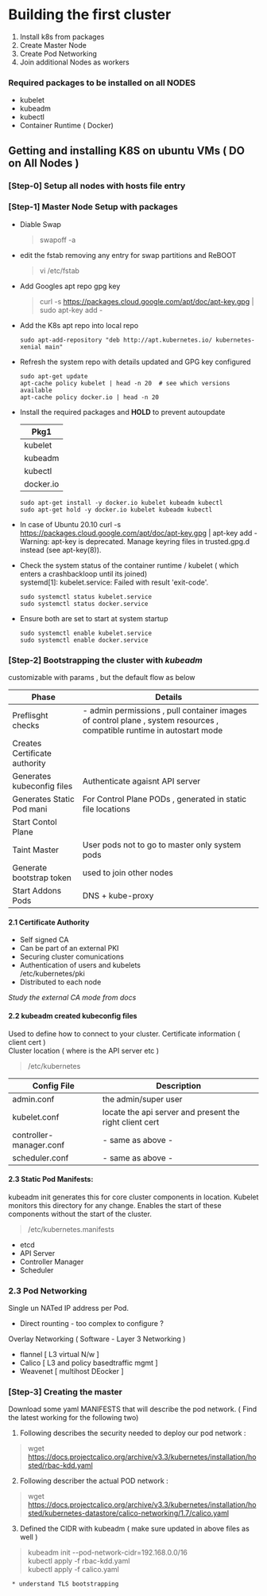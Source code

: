 
# Building the first cluster

1) Install k8s from packages  
2) Create Master Node  
3) Create Pod Networking  
4) Join additional Nodes as workers  


### Required packages  to be installed on all NODES
- kubelet  
- kubeadm  
- kubectl  
- Container Runtime ( Docker)


## Getting and installing K8S on ubuntu VMs ( DO on All Nodes )


### [Step-0] Setup all nodes with hosts file entry
   

### [Step-1] Master Node Setup with packages
   - Diable Swap  
      > swapoff -a
   - edit the fstab removing any entry for swap partitions and ReBOOT
      > vi /etc/fstab
     
   - Add Googles apt repo gpg key  
      > curl -s https://packages.cloud.google.com/apt/doc/apt-key.gpg | sudo apt-key add -
     
   - Add the K8s apt repo into local repo  
     ``` 
     sudo apt-add-repository "deb http://apt.kubernetes.io/ kubernetes-xenial main"
     ```

   - Refresh the system repo with details updated and GPG key configured  
       ```
       sudo apt-get update
       apt-cache policy kubelet | head -n 20  # see which versions available
       apt-cache policy docker.io | head -n 20  
       ```
   - Install the required packages and __HOLD__ to prevent autoupdate
     
     | Pkg1 |   
     |---|  
     |kubelet| 
     |kubeadm|
     |kubectl|
     |docker.io|
     
     ```
     sudo apt-get install -y docker.io kubelet kubeadm kubectl  
     sudo apt-get hold -y docker.io kubelet kubeadm kubectl    
     ```
     
   - In case of Ubuntu 20.10 
       curl -s https://packages.cloud.google.com/apt/doc/apt-key.gpg | apt-key add -
       Warning: apt-key is deprecated. Manage keyring files in trusted.gpg.d instead (see apt-key(8)).
       
      


   - Check the system status of the container runtime / kubelet ( which enters a crashbackloop until its joined)     
        systemd[1]: kubelet.service: Failed with result 'exit-code'.

     ```
     sudo systemctl status kubelet.service  
     sudo systemctl status docker.service
     ```
     

   - Ensure both are set to start at system startup
      ```
      sudo systemctl enable kubelet.service  
      sudo systemctl enable docker.service
      ```  
### [Step-2]  Bootstrapping the cluster with *kubeadm*  
  customizable with params , but the default flow as below

 | Phase | Details | 
 |---|---| 
 | Preflisght checks | - admin permissions , pull container images of control plane , system resources , compatible runtime in autostart mode  |
 | Creates Certificate authority |  |  
 | Generates kubeconfig files | Authenticate agaisnt API server |  
 | Generates Static Pod mani |  For Control Plane PODs , generated in static file locations|  
 | Start Contol Plane|  |  
 | Taint Master | User pods not to go to master only system pods |  
 | Generate bootstrap token  | used to join other nodes |  
 | Start Addons Pods | DNS + kube-proxy |  

 
#### 2.1 Certificate Authority  
  
 - Self signed CA  
 - Can be part of an external PKI  
 - Securing cluster comunications   
 - Authentication of users and kubelets   
    /etc/kubernetes/pki  
 - Distributed to each node    

 *Study the external CA mode from docs*  

#### 2.2 kubeadm created kubeconfig files
  Used to define how to connect to your cluster.
    Certificate information ( client cert )   
    Cluster location ( where is the API server etc )
 
 > /etc/kubernetes

  | Config File | Description |  
  |---|---|
  |admin.conf|the admin/super user|
  |kubelet.conf| locate the api server and present the right client cert |
  |controller-manager.conf| - same as above - |
  |scheduler.conf| - same as above -|


####  2.3 Static Pod Manifests:  
 kubeadm init generates this for core cluster components in location. Kubelet monitors this directory for any change.
 Enables the start of these components without the start of the cluster.
  > /etc/kubernetes.manifests  

   - etcd  
   - API Server   
   - Controller Manager    
   - Scheduler  

###  2.3 Pod Networking   

  Single un NATed IP address per Pod.
  - Direct rounting - too complex to configure ?

  Overlay Networking ( Software -  Layer 3 Networking )
   - flannel [ L3 virtual N/w ]
   - Calico [ L3 and policy basedtraffic mgmt ]
   - Weavenet [ multihost DEocker ]

### [Step-3] Creating the master

  Download some yaml MANIFESTS that will describe the pod network. ( Find the latest working for the following two)
 
 1. Following describes the security needed to deploy our pod network :   
  > wget https://docs.projectcalico.org/archive/v3.3/kubernetes/installation/hosted/rbac-kdd.yaml

 2. Following describer the actual POD network : 
  > wget https://docs.projectcalico.org/archive/v3.3/kubernetes/installation/hosted/kubernetes-datastore/calico-networking/1.7/calico.yaml 
 

 3. Defined the CIDR with kubeadm ( make sure updated in above files as well ) 
  > kubeadm init --pod-network-cidr=192.168.0.0/16  
  > kubectl apply -f rbac-kdd.yaml  
  > kubectl apply -f calico.yaml  

  ```
   * understand TLS bootstrapping
  ```

  
